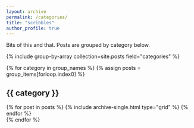 ```yaml
---
layout: archive
permalink: /categories/
title: "scribbles"
author_profile: true
---
```


Bits of this and that. Posts are grouped by category below. 

{% include group-by-array collection=site.posts field="categories" %}

{% for category in group_names %}
  {% assign posts = group_items[forloop.index0] %}
  <h2 id="{{ category | slugify }}" class="archive__subtitle">{{ category }}</h2>
  <div class="grid__wrapper">
    {% for post in posts %}
      {% include archive-single.html type="grid" %}
    {% endfor %}
  </div>
{% endfor %}
